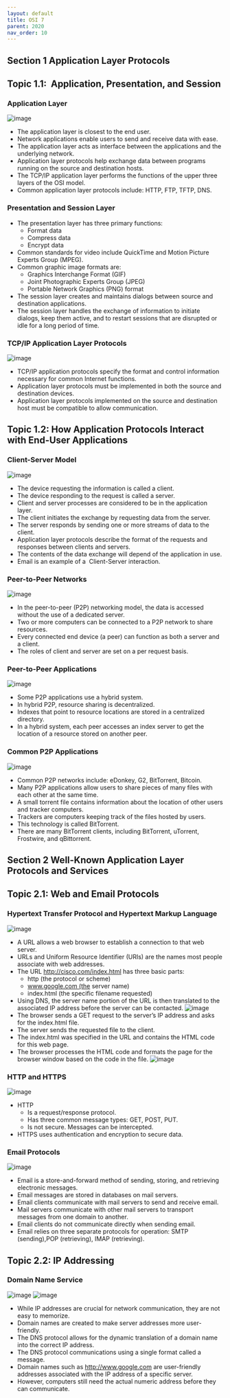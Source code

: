 ```yaml
---
layout: default
title: OSI 7
parent: 2020
nav_order: 10
---
```


## Section 1 Application Layer Protocols
## Topic 1.1:  Application, Presentation, and Session

### Application Layer
![image](https://user-images.githubusercontent.com/21251967/152638314-9c4f25ad-7bed-46be-8570-b1ae37d398d3.png)
- The application layer is closest to the end user.
- Network applications enable users to send and receive data with ease.
- The application layer acts as interface between the applications and the underlying network.
- Application layer protocols help exchange data between programs running on the source and destination hosts.
- The TCP/IP application layer performs the functions of the upper three layers of the OSI model.
- Common application layer protocols include: HTTP, FTP, TFTP, DNS.

### Presentation and Session Layer
- The presentation layer has three primary functions:
  - Format data
  - Compress data
  - Encrypt data
- Common standards for video include QuickTime and Motion Picture Experts Group (MPEG).
- Common graphic image formats are:
  - Graphics Interchange Format (GIF)
  - Joint Photographic Experts Group (JPEG)
  - Portable Network Graphics (PNG) format
- The session layer creates and maintains dialogs between source and destination applications.
- The session layer handles the exchange of information to initiate dialogs, keep them active, and to restart sessions that are disrupted or idle for a long period of time.

### TCP/IP Application Layer Protocols
![image](https://user-images.githubusercontent.com/21251967/152638874-7def2383-4309-4ae0-8a40-2aef20b72026.png)
- TCP/IP application protocols specify the format and control information necessary for common Internet functions.
- Application layer protocols must be implemented in both the source and destination devices.
- Application layer protocols implemented on the source and destination host must be compatible to allow communication.

## Topic 1.2: How Application Protocols Interact with End-User Applications

### Client-Server Model
![image](https://user-images.githubusercontent.com/21251967/152638950-744bbf86-e411-4bf3-857b-ca449eeacb53.png)
- The device requesting the information is called a client.
- The device responding to the request is called a server.
- Client and server processes are considered to be in the application layer.
- The client initiates the exchange by requesting data from the server.
- The server responds by sending one or more streams of data to the client.
- Application layer protocols describe the format of the requests and responses between clients and servers.
- The contents of the data exchange will depend of the application in use.
- Email is an example of a  Client-Server interaction.

### Peer-to-Peer Networks
![image](https://user-images.githubusercontent.com/21251967/152639340-43e14a9c-de2b-48af-9230-2ea93f0f0b38.png)
- In the peer-to-peer (P2P) networking model, the data is accessed without the use of a dedicated server.
- Two or more computers can be connected to a P2P network to share resources.
- Every connected end device (a peer) can function as both a server and a client.
- The roles of client and server are set on a per request basis.

### Peer-to-Peer Applications
![image](https://user-images.githubusercontent.com/21251967/152639366-f679a549-d3d2-42f5-bfdb-48774654bdac.png)
- Some P2P applications use a hybrid system.
- In hybrid P2P, resource sharing is decentralized.
- Indexes that point to resource locations are stored in a centralized directory.
- In a hybrid system, each peer accesses an index server to get the location of a resource stored on another peer.

### Common P2P Applications
![image](https://user-images.githubusercontent.com/21251967/152639410-3a4072dc-4361-4fec-b8a2-657e67d082e9.png)
- Common P2P networks include: eDonkey, G2, BitTorrent, Bitcoin.
- Many P2P applications allow users to share pieces of many files with each other at the same time.
- A small torrent file contains information about the location of other users and tracker computers.
- Trackers are computers keeping track of the files hosted by users.
- This technology is called BitTorrent.
- There are many BitTorrent clients, including  BitTorrent, uTorrent, Frostwire, and qBittorrent.

## Section 2 Well-Known Application Layer Protocols and Services
## Topic 2.1: Web and Email Protocols

### Hypertext Transfer Protocol and Hypertext Markup Language
![image](https://user-images.githubusercontent.com/21251967/152639592-b6a52301-b392-4a86-b91c-8f87c55dead5.png)
- A URL allows a web browser to establish a connection to that web server.
- URLs and Uniform Resource Identifier (URIs) are the names most people associate with web addresses.
- The URL http://cisco.com/index.html has three basic parts:
  - http (the protocol or scheme)
  - www.google.com (the server name)
  - index.html (the specific filename requested)
- Using DNS, the server name portion of the URL is then translated to the associated IP address before the server can be contacted.
![image](https://user-images.githubusercontent.com/21251967/152639633-eb99fd72-3b25-4a77-b215-65f9f7f590a8.png)
- The browser sends a GET request to the server’s IP address and asks for the index.html file.
- The server sends the requested file to the client.
- The index.html was specified in the URL and contains the HTML code for this web page.
- The browser processes the HTML code and formats the page for the browser window based on the code in the file.
![image](https://user-images.githubusercontent.com/21251967/152639642-40a9dc03-954f-4b9a-9226-fb092a79e96c.png)

### HTTP and HTTPS
![image](https://user-images.githubusercontent.com/21251967/152639654-42ae914f-3e53-483f-9b72-749da35089b5.png)

- HTTP 
  - Is a request/response protocol.
  - Has three common message types: GET, POST, PUT.
  - Is not secure. Messages can be intercepted.
- HTTPS uses authentication and encryption to secure data.

### Email Protocols
![image](https://user-images.githubusercontent.com/21251967/152639712-c3f7f4cb-8c62-4626-a460-0afe70f0f456.png)
- Email is a store-and-forward method of sending, storing, and retrieving electronic messages.
- Email messages are stored in databases on mail servers.
- Email clients communicate with mail servers to send and receive email.
- Mail servers communicate with other mail servers to transport messages from one domain to another.
- Email clients do not communicate directly when sending email.
- Email relies on three separate protocols for operation: SMTP (sending),POP (retrieving), IMAP (retrieving).

## Topic 2.2: IP Addressing
### Domain Name Service
![image](https://user-images.githubusercontent.com/21251967/152639757-d2995b45-50f1-47d7-9381-1f909016ab4f.png)
![image](https://user-images.githubusercontent.com/21251967/152639762-f3455aaa-8e19-4bc2-9455-714c72ee4150.png)

- While IP addresses are crucial for network communication, they are not easy to memorize.
- Domain names are created to make server addresses more user-friendly.
- The DNS protocol allows for the dynamic translation of a domain name into the correct IP address.
- The DNS protocol communications using a single format called a message.
- Domain names such as http://www.google.com are user-friendly addresses associated with the IP address of a specific server.
- However, computers still need the actual numeric address before they can communicate.

